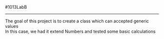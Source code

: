 #1013LabB
____________

The goal of this project is to create a class which can accepted generic values   
In this case, we had it extend Numbers and tested some basic calculations
